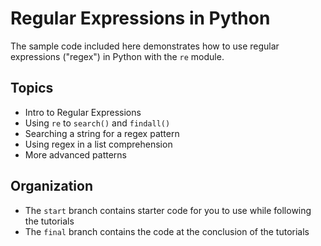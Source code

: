 # Regular Expressions in Python
The sample code included here demonstrates how to use regular expressions ("regex") in Python with the `re` module.

## Topics
* Intro to Regular Expressions
* Using `re` to `search()` and `findall()`
* Searching a string for a regex pattern
* Using regex in a list comprehension
* More advanced patterns

## Organization
* The `start` branch contains starter code for you to use while following the tutorials
* The `final` branch contains the code at the conclusion of the tutorials